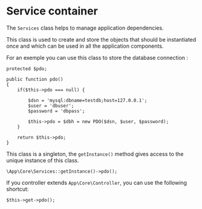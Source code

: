 # Service container

The `Services` class helps to manage application dependencies.

This class is used to create and store the objects
that should be instantiated once
and which can be used in all the application components.

For an exemple you can use this class to store the database connection :

    protected $pdo;

    public function pdo()
    {
        if($this->pdo === null) {

            $dsn = 'mysql:dbname=testdb;host=127.0.0.1';
            $user = 'dbuser';
            $password = 'dbpass';

            $this->pdo = $dbh = new PDO($dsn, $user, $password);
        }

        return $this->pdo;
    }

This class is a singleton, the `getInstance()` method gives access
to the unique instance of this class. 
    
    \App\Core\Services::getInstance()->pdo();

If you controller extends `App\Core\Controller`,
you can use the following shortcut:

    $this->get->pdo();
